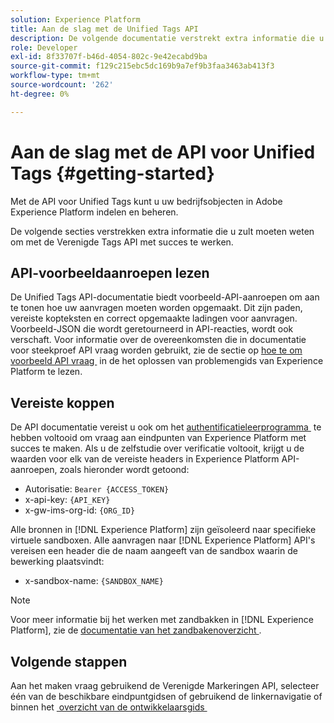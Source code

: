 ```yaml
---
solution: Experience Platform
title: Aan de slag met de Unified Tags API
description: De volgende documentatie verstrekt extra informatie die u moet weten om met de Verenigde Tags API met succes te werken.
role: Developer
exl-id: 8f33707f-b46d-4054-802c-9e42ecabd9ba
source-git-commit: f129c215ebc5dc169b9a7ef9b3faa3463ab413f3
workflow-type: tm+mt
source-wordcount: '262'
ht-degree: 0%

---
```


# Aan de slag met de API voor Unified Tags {#getting-started}

Met de API voor Unified Tags kunt u uw bedrijfsobjecten in Adobe Experience Platform indelen en beheren.

De volgende secties verstrekken extra informatie die u zult moeten weten om met de Verenigde Tags API met succes te werken.

## API-voorbeeldaanroepen lezen

De Unified Tags API-documentatie biedt voorbeeld-API-aanroepen om aan te tonen hoe uw aanvragen moeten worden opgemaakt. Dit zijn paden, vereiste kopteksten en correct opgemaakte ladingen voor aanvragen. Voorbeeld-JSON die wordt geretourneerd in API-reacties, wordt ook verschaft. Voor informatie over de overeenkomsten die in documentatie voor steekproef API vraag worden gebruikt, zie de sectie op [&#x200B; hoe te om voorbeeld API vraag &#x200B;](../../landing/troubleshooting.md#how-do-i-format-an-api-request) in de het oplossen van problemengids van Experience Platform te lezen.

## Vereiste koppen

De API documentatie vereist u ook om het [&#x200B; authentificatieleerprogramma &#x200B;](https://www.adobe.com/go/platform-api-authentication-en) te hebben voltooid om vraag aan eindpunten van Experience Platform met succes te maken. Als u de zelfstudie over verificatie voltooit, krijgt u de waarden voor elk van de vereiste headers in Experience Platform API-aanroepen, zoals hieronder wordt getoond:

- Autorisatie: `Bearer {ACCESS_TOKEN}`
- x-api-key: `{API_KEY}`
- x-gw-ims-org-id: `{ORG_ID}`

Alle bronnen in [!DNL Experience Platform] zijn geïsoleerd naar specifieke virtuele sandboxen. Alle aanvragen naar [!DNL Experience Platform] API&#39;s vereisen een header die de naam aangeeft van de sandbox waarin de bewerking plaatsvindt:

- x-sandbox-name: `{SANDBOX_NAME}`

>[!NOTE]
>
>Voor meer informatie bij het werken met zandbakken in [!DNL Experience Platform], zie de [&#x200B; documentatie van het zandbakenoverzicht &#x200B;](../../sandboxes/home.md).

## Volgende stappen

Aan het maken vraag gebruikend de Verenigde Markeringen API, selecteer één van de beschikbare eindpuntgidsen of gebruikend de linkernavigatie of binnen het [&#x200B; overzicht van de ontwikkelaarsgids &#x200B;](./overview.md)
